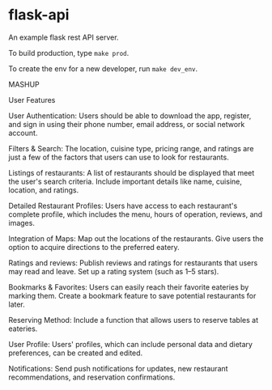 # flask-api
An example flask rest API server.

To build production, type `make prod`.

To create the env for a new developer, run `make dev_env`.

MASHUP

User Features

User Authentication: Users should be able to download the app, register, and sign in using their phone number, email address, or social network account.

Filters & Search: The location, cuisine type, pricing range, and ratings are just a few of the factors that users can use to look for restaurants.

Listings of restaurants: A list of restaurants should be displayed that meet the user's search criteria. Include important details like name, cuisine, location, and ratings.

Detailed Restaurant Profiles: Users have access to each restaurant's complete profile, which includes the menu, hours of operation, reviews, and images. 

Integration of Maps: Map out the locations of the restaurants. Give users the option to acquire directions to the preferred eatery.

Ratings and reviews: Publish reviews and ratings for restaurants that users may read and leave. Set up a rating system (such as 1–5 stars).

Bookmarks & Favorites: Users can easily reach their favorite eateries by marking them. Create a bookmark feature to save potential restaurants for later.

Reserving Method: Include a function that allows users to reserve tables at eateries. 

User Profile: Users' profiles, which can include personal data and dietary preferences, can be created and edited.

Notifications: Send push notifications for updates, new restaurant recommendations, and reservation confirmations.

